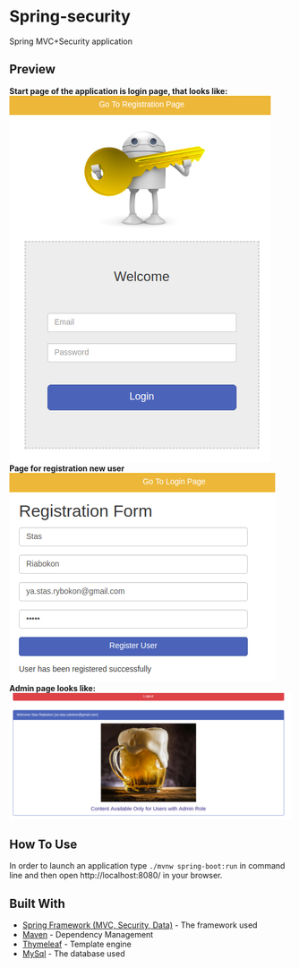 # Spring-security
Spring MVC+Security application

## Preview
<b>Start page of the application is login page, that looks like:</b>
<br><img src="img/login.png"/><br>
<b>Page for registration new user</b>
<br><img src="img/registr.png"/><br>
<b>Admin page looks like:</b>
<br><img src="img/admin.png"/><br>
## How To Use
In order to launch an application type `./mvnw spring-boot:run` in command line and then open http://localhost:8080/ in your browser.
## Built With
* [Spring Framework (MVC, Security, Data)](https://spring.io/) - The framework used
* [Maven](https://maven.apache.org/) - Dependency Management
* [Thymeleaf](https://www.thymeleaf.org/) - Template engine
* [MySql](https://www.mysql.com/) - The database used
